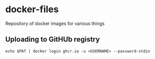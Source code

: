 # docker-files

Repository of docker images for various things

## Uploading to GitHUb registry

```
echo $PAT | docker login ghcr.io -u <USERNAME> --password-stdin
```
